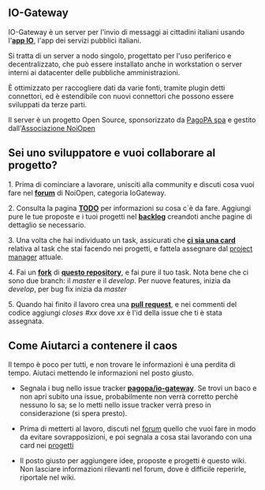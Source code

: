 IO-Gateway
-------

IO-Gateway è un server per l'invio di messaggi ai cittadini italiani
usando l'[**app IO**][], l'app dei servizi pubblici italiani.

Si tratta di un server a nodo singolo, progettato per l'uso periferico e
decentralizzato, che può essere installato anche in workstation o server
interni ai datacenter delle pubbliche amministrazioni.

È ottimizzato per raccogliere dati da varie fonti, tramite plugin detti
connettori, ed è estendibile con nuovi connettori che possono essere
sviluppati da terze parti.

Il server è un progetto Open Source, sponsorizzato da [PagoPA spa][] e
gestito dall'[Associazione NoiOpen][]

Sei uno sviluppatore e vuoi collaborare al progetto?
----------------------------------------------------

1\. Prima di cominciare a lavorare, unisciti alla community e discuti
cosa vuoi fare nel [**forum**][] di NoiOpen, categoria IoGateway.

2\. Consulta la pagina [**TODO**][] per informazioni su cosa c\`è da
fare. Aggiungi pure le tue proposte e i tuoi progetti nel
[**backlog**][] creandoti anche pagine di dettaglio se necessario.

3\. Una volta che hai individuato un task, assicurati che [**ci sia una
card**][] relativa al task che stai facendo nei progetti, e fattela
assegnare dal [project manager][] attuale.

4\. Fai un [**fork**][] di [**questo repository**][], e fai pure il tuo
task. Nota bene che ci sono due branch: il *master* e il *develop*. Per
nuove features, inizia da *develop*, per bug fix inizia da *master*

5\. Quando hai finito il lavoro crea una [**pull request**][], e nei
commenti del codice aggiungi *closes \#xx* dove *xx* è l'id della issue
che ti è stata assegnata.

Come Aiutarci a contenere il caos
---------------------------------

Il tempo è poco per tutti, e non trovare le informazioni è una perdita
di tempo. Aiutaci mettendo le informazioni nel posto giusto.

-   Segnala i bug nello issue tracker [**pagopa/io-gateway**][]. Se
    trovi un baco e non apri subito una issue, probabilmente non verrà
    corretto perchè nessuno lo sa; se lo metti nello issue tracker verrà
    preso in considerazione (si spera presto).

<!-- -->

-   Prima di metterti al lavoro, discuti nel [forum][**forum**] quello
    che vuoi fare in modo da evitare sovrapposizioni, e poi segnala a
    cosa stai lavorando con una card nei [progetti][]

<!-- -->

-   Il posto giusto per aggiungere idee, proposte e progetti è questo
    wiki. Non lasciare informazioni rilevanti nel forum, dove è
    difficile reperirle, riportale nel wiki.

  [**app IO**]: https://io.italia.it/
  [PagoPA spa]: https://www.pagopa.gov.it/
  [Associazione NoiOpen]: https://noiopen.it
  [**forum**]: https://noiopen.discourse.group/c/progetti/iogateway/18
  [**TODO**]: IoGatewayTODO "wikilink"
  [**backlog**]: IoGatewayBacklog "wikilink"
  [**ci sia una card**]: https://github.com/noiopen/io-gateway/projects
  [project manager]: https://linkedin.com/in/msciab
  [**fork**]: https://docs.github.com/en/github/getting-started-with-github/fork-a-repo
  [**questo repository**]: https://github.com/pagopa/io-gateway
  [**pull request**]: https://docs.github.com/en/github/collaborating-with-issues-and-pull-requests/about-pull-requests
  [**pagopa/io-gateway**]: https://github.com/pagopa/io-gateway/issues
  [progetti]: https://github.com/pagopa/io-gateway/projects

